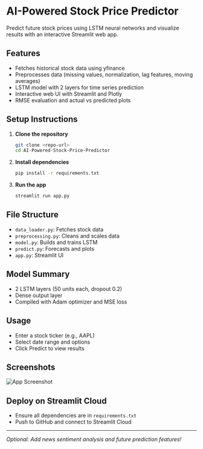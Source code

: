 # AI-Powered Stock Price Predictor

Predict future stock prices using LSTM neural networks and visualize results with an interactive Streamlit web app.

## Features
- Fetches historical stock data using yfinance
- Preprocesses data (missing values, normalization, lag features, moving averages)
- LSTM model with 2 layers for time series prediction
- Interactive web UI with Streamlit and Plotly
- RMSE evaluation and actual vs predicted plots

## Setup Instructions

1. **Clone the repository**
   ```bash
   git clone <repo-url>
   cd AI-Powered-Stock-Price-Predictor
   ```
2. **Install dependencies**
   ```bash
   pip install -r requirements.txt
   ```
3. **Run the app**
   ```bash
   streamlit run app.py
   ```

## File Structure
- `data_loader.py`: Fetches stock data
- `preprocessing.py`: Cleans and scales data
- `model.py`: Builds and trains LSTM
- `predict.py`: Forecasts and plots
- `app.py`: Streamlit UI

## Model Summary
- 2 LSTM layers (50 units each, dropout 0.2)
- Dense output layer
- Compiled with Adam optimizer and MSE loss

## Usage
- Enter a stock ticker (e.g., AAPL)
- Select date range and options
- Click Predict to view results

## Screenshots
![App Screenshot](screenshots/app.png)

## Deploy on Streamlit Cloud
- Ensure all dependencies are in `requirements.txt`
- Push to GitHub and connect to Streamlit Cloud

---

*Optional: Add news sentiment analysis and future prediction features!* 
